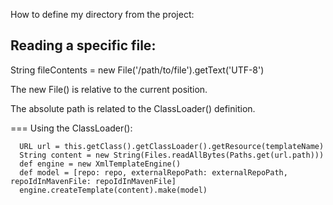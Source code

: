 

How to define my directory from the project:


Reading a specific file:
-----------------
String fileContents = new File('/path/to/file').getText('UTF-8')


The new File()
is relative to the current position.

The absolute path is related to the ClassLoader() definition.

=== Using the ClassLoader():

      URL url = this.getClass().getClassLoader().getResource(templateName)
      String content = new String(Files.readAllBytes(Paths.get(url.path)))
      def engine = new XmlTemplateEngine()
      def model = [repo: repo, externalRepoPath: externalRepoPath, repoIdInMavenFile: repoIdInMavenFile]
      engine.createTemplate(content).make(model)
